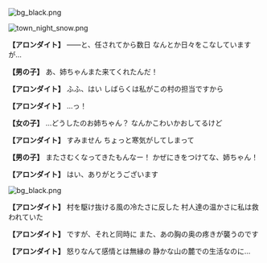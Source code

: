 
![bg_black.png](../images/backgrounds/bg_black.png)

![town_night_snow.png](../images/backgrounds/town_night_snow.png)

**【アロンダイト】**
――と、任されてから数日
なんとか日々をこなしていますが…

**【男の子】**
あ、姉ちゃんまた来てくれたんだ！

**【アロンダイト】**
ふふ、はい
しばらくは私がこの村の担当ですから

**【アロンダイト】**
…っ！

**【女の子】**
…どうしたのお姉ちゃん？
なんかこわいかおしてるけど

**【アロンダイト】**
すみません
ちょっと寒気がしてしまって

**【男の子】**
またさむくなってきたもんなー！
かぜにきをつけてな、姉ちゃん！

**【アロンダイト】**
はい、ありがとうございます

![bg_black.png](../images/backgrounds/bg_black.png)

**【アロンダイト】**
村を駆け抜ける風の冷たさに反した
村人達の温かさに私は救われていた

**【アロンダイト】**
ですが、それと同時に
また、あの胸の奥の疼きが襲うのです

**【アロンダイト】**
怒りなんて感情とは無縁の
静かな山の麓での生活なのに…
